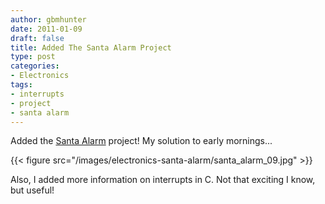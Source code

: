```yaml
---
author: gbmhunter
date: 2011-01-09
draft: false
title: Added The Santa Alarm Project
type: post
categories:
- Electronics
tags:
- interrupts
- project
- santa alarm
---
```


Added the [Santa Alarm](/electronics/projects/santa-alarm) project! My solution to early mornings...

{{< figure src="/images/electronics-santa-alarm/santa_alarm_09.jpg" >}}

Also, I added more information on interrupts in C. Not that exciting I know, but useful!
